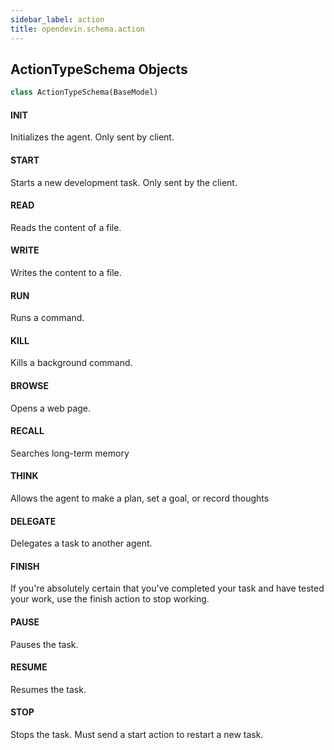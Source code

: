 ```yaml
---
sidebar_label: action
title: opendevin.schema.action
---
```


## ActionTypeSchema Objects

```python
class ActionTypeSchema(BaseModel)
```

#### INIT

Initializes the agent. Only sent by client.

#### START

Starts a new development task. Only sent by the client.

#### READ

Reads the content of a file.

#### WRITE

Writes the content to a file.

#### RUN

Runs a command.

#### KILL

Kills a background command.

#### BROWSE

Opens a web page.

#### RECALL

Searches long-term memory

#### THINK

Allows the agent to make a plan, set a goal, or record thoughts

#### DELEGATE

Delegates a task to another agent.

#### FINISH

If you&#x27;re absolutely certain that you&#x27;ve completed your task and have tested your work,
use the finish action to stop working.

#### PAUSE

Pauses the task.

#### RESUME

Resumes the task.

#### STOP

Stops the task. Must send a start action to restart a new task.

